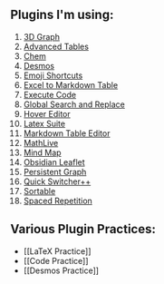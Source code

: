 ## Plugins I'm using:
1. [3D Graph](https://github.com/AlexW00/obsidian-3d-graph)
2. [Advanced Tables](https://github.com/tgrosinger/advanced-tables-obsidian)
3. [Chem](https://github.com/Acylation/obsidian-chem)
4. [Desmos](https://github.com/Nigecat/obsidian-desmos)
5. [Emoji Shortcuts](https://github.com/phibr0/obsidian-emoji-shortcodes)
6. [Excel to Markdown Table](https://github.com/ganesshkumar/obsidian-excel-to-markdown-table)
7. [Execute Code](https://github.com/twibiral/obsidian-execute-code)
8. [Global Search and Replace](https://github.com/MahmoudFawzyKhalil/obsidian-global-search-and-replace)
9. [Hover Editor](https://github.com/nothingislost/obsidian-hover-editor)
10. [Latex Suite](https://github.com/artisticat1/obsidian-latex-suite)
11. [Markdown Table Editor](https://github.com/ganesshkumar/obsidian-table-editor)
12. [MathLive](https://github.com/danzilberdan/obsidian-mathlive)
13. [Mind Map](https://github.com/lynchjames/obsidian-mind-map)
14. [Obsidian Leaflet](https://github.com/javalent/obsidian-leaflet)
15. [Persistent Graph](https://github.com/Sanqui/obsidian-persistent-graph)
16. [Quick Switcher++](https://github.com/darlal/obsidian-switcher-plus)
17. [Sortable](https://github.com/alexandru-dinu/obsidian-sortable)
18. [Spaced Repetition](https://github.com/st3v3nmw/obsidian-spaced-repetition)
## Various Plugin Practices:
* [[LaTeX Practice]]
* [[Code Practice]]
* [[Desmos Practice]]